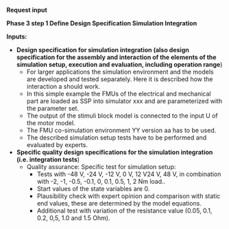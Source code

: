 **Request input**

**Phase 3 step 1 Define Design Specification Simulation Integration**

**Inputs:**

* **Design specification for simulation integration (also design specification for the assembly and interaction of the elements of the simulation setup, execution and evaluation, including operation range**)
    * For larger applications the simulation environment and the models are developed and tested separately. Here it is described how the interaction a should work.
    * In this simple example the FMUs of the electrical and mechanical part are loaded as SSP into simulator xxx and are parameterized with the parameter set.
    * The output of the stimuli block model is connected to the input U of the motor model.
    * The FMU co-simulation environment YY version aa has to be used.
    * The described simulation setup tests have to be performed and evaluated by experts.
* **Specific quality design specifications for the simulation integration (i.e. integration tests**)
    * Quality assurance: Specific test for simulation setup:
        * Tests with -48 V, -24 V, -12 V, 0 V, 12 V24 V, 48 V, in combination with -2, -1, -0.5, -0.1, 0, 0.1, 0.5, 1, 2 Nm load..
        * Start values of the state variables are 0.
        * Plausibility check with expert opinion and comparison with static end values, these are determined by the model equations.
        * Additional test with variation of the resistance value (0.05, 0.1, 0.2, 0,5, 1.0 and 1.5 Ohm).